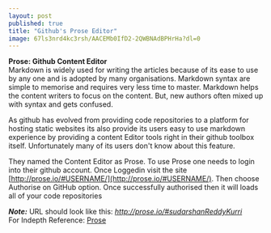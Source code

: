 ```yaml
---
layout: post
published: true
title: "Github's Prose Editor"
image: 67ls3nrd4kc3rsh/AACEMb0IfD2-2QWBNAdBPHrHa?dl=0
---
```


**Prose: Github Content Editor** <br/>
Markdown is widely used for writing the articles because of its ease to use by any one and is adopted by many organisations. Markdown syntax are simple to memorise and requires very less time to master. Markdown helps the content writers to focus on the content. But, new authors often mixed up with syntax and gets confused.<br/>

As github has evolved from providing code repositories to a platform for hosting static  websites its also provide its users easy to use markdown experience by providing a content Editor tools right in their github toolbox itself. Unfortunately many of its users don't know about this feature.

They named the Content Editor as Prose. To use Prose one needs to login into their github account. Once Loggedin visit the site [http://prose.io/#USERNAME/](http://prose.io/#USERNAME/). Then choose Authorise on GitHub option. Once successfully authorised then it will loads all of your code repositories 

_**Note:**_  URL should look like this:  _http://prose.io/#sudarshanReddyKurri_ 
<br/>
For Indepth Reference: [Prose](https://github.com/prose/prose/wiki/Getting-Started) 
 

 
